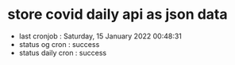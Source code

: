 # store covid daily api as json data

- last cronjob : Saturday, 15 January 2022 00:48:31
- status og cron : success
- status daily cron : success
      
      